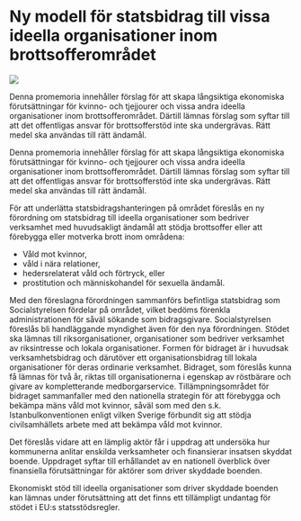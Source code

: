 # Ny modell för statsbidrag till vissa ideella organisationer inom brottsofferområdet

![](/contentassets/8fd5247e7d804ccfb7051887e5e6f693/nymodellforstatsbidrag.jpg?width=150&quality=85)

Denna promemoria innehåller förslag för att skapa långsiktiga ekonomiska förutsättningar för kvinno- och tjejjourer och vissa andra ideella organisationer inom brottsofferområdet. Därtill lämnas förslag som syftar till att det offentligas ansvar för brottsofferstöd inte ska undergrävas. Rätt medel ska användas till rätt ändamål.

Denna promemoria innehåller förslag för att skapa långsiktiga ekonomiska förutsättningar för kvinno- och tjejjourer och vissa andra ideella organisationer inom brottsofferområdet. Därtill lämnas förslag som syftar till att det offentligas ansvar för brottsofferstöd inte ska undergrävas. Rätt medel ska användas till rätt ändamål.

För att underlätta statsbidragshanteringen på området föreslås en ny förordning om statsbidrag till ideella organisationer som bedriver verksamhet med huvudsakligt ändamål att stödja brottsoffer eller att förebygga eller motverka brott inom områdena:

* Våld mot kvinnor,
* våld i nära relationer,
* hedersrelaterat våld och förtryck, eller
* prostitution och människohandel för sexuella ändamål.

Med den föreslagna förordningen sammanförs befintliga statsbidrag som Socialstyrelsen fördelar på området, vilket bedöms förenkla administrationen för såväl sökande som bidragsgivare. Socialstyrelsen föreslås bli handläggande myndighet även för den nya förordningen. Stödet ska lämnas till riksorganisationer, organisationer som bedriver verksamhet av riksintresse och lokala organisationer. Formen för bidraget är i huvudsak verksamhetsbidrag och därutöver ett organisationsbidrag till lokala organisationer för deras ordinarie verksamhet. Bidraget, som föreslås kunna få lämnas för två år, riktas till organisationerna i egenskap av röstbärare och givare av kompletterande medborgarservice. Tillämpningsområdet för bidraget sammanfaller med den nationella strategin för att förebygga och bekämpa mäns våld mot kvinnor, såväl som med den s.k. Istanbulkonventionen enligt vilken Sverige förbundit sig att stödja civilsamhällets arbete med att bekämpa våld mot kvinnor.

Det föreslås vidare att en lämplig aktör får i uppdrag att undersöka hur kommunerna anlitar enskilda verksamheter och finansierar insatsen skyddat boende. Uppdraget syftar till erhållandet av en nationell överblick över finansiella förutsättningar för aktörer som driver skyddade boenden.

Ekonomiskt stöd till ideella organisationer som driver skyddade boenden kan lämnas under förutsättning att det finns ett tillämpligt undantag för stödet i EU:s statsstödsregler.
